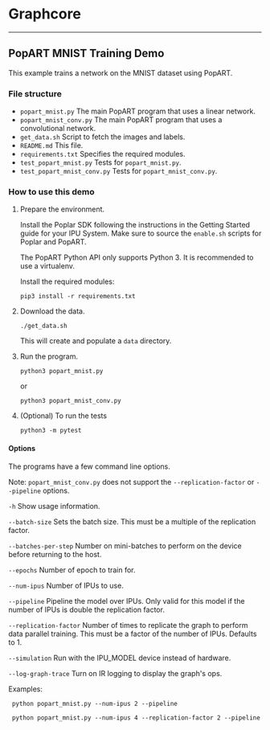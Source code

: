 # Graphcore

---
## PopART MNIST Training Demo

This example trains a network on the MNIST dataset using PopART.

### File structure

* `popart_mnist.py` The main PopART program that uses a linear network.
* `popart_mnist_conv.py` The main PopART program that uses a convolutional network.
* `get_data.sh` Script to fetch the images and labels.
* `README.md` This file.
* `requirements.txt` Specifies the required modules.
* `test_popart_mnist.py` Tests for `popart_mnist.py`.
* `test_popart_mnist_conv.py` Tests for `popart_mnist_conv.py`.

### How to use this demo

1) Prepare the environment.

   Install the Poplar SDK following the instructions in the Getting Started guide for your IPU System.
   Make sure to source the `enable.sh` scripts for Poplar and PopART.

   The PopART Python API only supports Python 3. It is recommended to use a virtualenv.

   Install the required modules:

       pip3 install -r requirements.txt

2) Download the data.

       ./get_data.sh

   This will create and populate a `data` directory.

4) Run the program.

       python3 popart_mnist.py

   or

       python3 popart_mnist_conv.py

5) (Optional) To run the tests

       python3 -m pytest

#### Options
The programs have a few command line options.

Note: `popart_mnist_conv.py` does not support the `--replication-factor` or `--pipeline` options.

`-h`                  Show usage information.

`--batch-size`        Sets the batch size. This must be a multiple of the
replication factor.

`--batches-per-step`  Number on mini-batches to perform on the device before returning to the host.

`--epochs`            Number of epoch to train for.

`--num-ipus`          Number of IPUs to use.

`--pipeline`          Pipeline the model over IPUs. Only valid for this model
if the number of IPUs is double the replication factor.

`--replication-factor` Number of times to replicate the graph to perform data parallel training. This must be a factor of the number of IPUs. Defaults to 1.

`--simulation`        Run with the IPU_MODEL device instead of hardware.

`--log-graph-trace`   Turn on IR logging to display the graph's ops.


Examples:

     python popart_mnist.py --num-ipus 2 --pipeline

     python popart_mnist.py --num-ipus 4 --replication-factor 2 --pipeline
